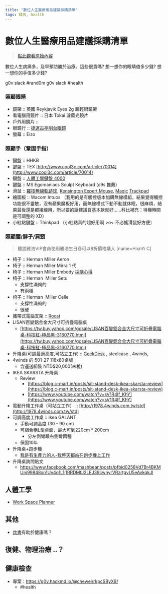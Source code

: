 ```yaml
---
title: "數位人生醫療用品建議採購清單"
tags: 錢坑, health
---
```


# 數位人生醫療用品建議採購清單

> [點此觀看原始內容](https://g0v.hackpad.tw/bmWm3Uz40FN)

數位人生病痛多，及早預防勝於治療。這些很貴嗎? 想一想你的眼睛值多少錢? 想一想你的手值多少錢?

g0v slack #rand0m
g0v slack #health

### 照顧眼睛


- 鏡架 :: 英國 Reykjavik Eyes 2g 超輕眼鏡架
- 看電腦用鏡片 :: 日本 Tokai 濾藍光鏡片
- 戶外用鏡片 ::
- 眼鏡行 :: [捷運古亭明台眼鏡](http://www.ptt.cc/bbs/optical/M.1353138816.A.A08.html)
- 螢幕 :: Eizo

### 照顧手（鞏固手指）


- 鍵盤 :: HHKB
- 鍵盤 :: TEX  [http://www.cool3c.com/article/70014](http://www.cool3c.com/article/70014)
- 鍵盤 :: [人體工學鍵盤 4000](http://www.microsoft.com/hardware/zh-hk/p/natural-ergonomic-keyboard-4000)
- 鍵盤 :: MS Egomaniacs Sculpt Keyboard (c9s 推薦)
- 滑鼠 ::  [羅技無線軌跡球](http://www.logitech.com/zh-tw/product/wireless-trackball-m570), [Kensington Expert Mouse](http://www.kensington.com.tw/products-inner.php?type1=2&autono=21), [Magic](https://g0v.hackpad.tw/IJ4TmwhJd6R#Magic-Trackpad) [Trackpad](http://store.apple.com/tw/product/MC380FE/A/magic-trackpad?fnode=56)
- 繪圖板 :: Wacom Intuos （我用的是有觸控版本加購無線模組，結果覺得觸控功能很不靈敏，沒有蘋果魔板好用，而無線模式下動不動就休眠，很麻煩，結果最後還是都接線用，所以要的話建議買基本款就好……科比補充：待機時間是可調整的 XD）
- 小紅點鍵盤 :: Thinkpad （小紅點真的超好用啊 >o< 不必搖滑鼠好方便）

### 照顧腰/脖子/肩頸

> 聽說雅浩VIP會員使用雅浩生日卷可以8折價格購入
> [name=HisnYi C]

- 椅子 :: Herman Miller Aeron
- 椅子 :: Herman Miller Mirra 1 代
- 椅子 :: Herman Miller Embody [採購心得](http://etblue-user.blogspot.tw/2012/08/herman-miller-embody-aeron.html)
- 椅子 :: Herman  Miller Setu
    - 支撐性滿夠的
    - 有兩種
- 椅子 :: Herman  Miller Celle
    - 支撐性滿夠的
    - 很硬
- 攜帶式電腦支架 :: [Roost](http://www.therooststand.com/collections/the-roost-january-2014)
- LISAN百變鋁合金大尺寸可折疊電腦桌
    - [https://tw.buy.yahoo.com/gdsale/LISAN百變鋁合金大尺寸可折疊電腦桌-科技紅-極品黑-3160770.html](https://tw.buy.yahoo.com/gdsale/LISAN百變鋁合金大尺寸可折疊電腦桌-科技紅-極品黑-3160770.html)
- 升降桌(可調最適高度,可站立工作) :: [GeekDesk](http://www.geekdesk.com/) , steelcase , 4winds,
- 4winds 的 501-27 118x80桌版
    - 含運送組裝 NTD$20,000(未稅)
- IKEA SKARSTA 升降桌
    - Review
        - [https://blog.c-mart.in/posts/sit-stand-desk-ikea-skarsta-review](https://blog.c-mart.in/posts/sit-stand-desk-ikea-skarsta-review)
        - [https://www.youtube.com/watch?v=sV1R4If_KhY](https://www.youtube.com/watch?v=sV1R4If_KhY)
- 電動升降工作桌（可站立工作） :: [http://1978.4winds.com.tw/std](http://1978.4winds.com.tw/std)
- 可調高度工作桌 :: Ikea GALANT
    - 手動可調高度 (30 \- 90 cm)
    - 可組合稱L型桌面，最大可到220cm * 200cm
        - 分左側彎跟右側彎兩種
    - 保固10年
- 升降桌+跑步機
    - [我是有生產力的人-我整天都站在跑步機上工作](https://www.facebook.com/productiveguy/posts/pfbid0dyfw89qLQooe5zMvorS4EBaqoESKjiwcPNVsj2DsS9ns1V7tJupnkqh6EMf7FDnil)
- 升降桌詢問貼文
    - https://www.facebook.com/mashbean/posts/pfbid0258Vd7Br4BKMUnj99848xn1Uv4o1L1j1RRDMfJ2LEJ39cwnyrVRzrtgvU5eAvkqkJl

## 人體工學

- [Work Space Planner](http://www.ergotron.com/tabid/305/language/en-US/default.aspx)

## 其他
- [炊書](https://hackpad.com/v34Q0P8vqTr)有助於健康嗎？

## 復健、物理治療 ..？

## 健康檢查

- 專案：https://g0v.hackmd.io/@chewei/rkpcSByX9/
    - #health




